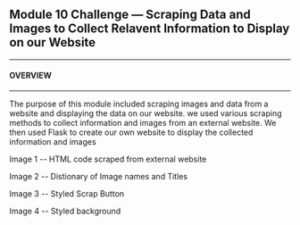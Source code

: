 
<h2>Module 10 Challenge — Scraping Data and Images to Collect Relavent Information to Display on our Website 
  </h2>
  
______________________________________________________________________
<h4>OVERVIEW 
</h4>

______________________________________________________________________
The purpose of this module included scraping images and data from a website and displaying the data on our website. we used various scraping methods to collect information and images from an external website. We then used Flask to create our own website to display the collected information and images




 
Image 1 -- HTML code scraped from external website 


Image 2 -- Distionary of Image names and Titles 

Image 3 -- Styled Scrap Button 

Image 4 -- Styled background 